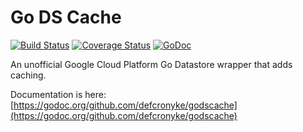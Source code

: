 # Go DS Cache  
  
[![Build Status](https://travis-ci.org/defcronyke/godscache.svg?branch=master)](https://travis-ci.org/defcronyke/godscache)
[![Coverage Status](https://coveralls.io/repos/github/defcronyke/godscache/badge.svg?branch=master)](https://coveralls.io/github/defcronyke/godscache?branch=master)
[![GoDoc](https://godoc.org/github.com/defcronyke/godscache?status.png)](https://godoc.org/github.com/defcronyke/godscache)

An unofficial Google Cloud Platform Go Datastore wrapper that adds caching.  
  
Documentation is here: [https://godoc.org/github.com/defcronyke/godscache](https://godoc.org/github.com/defcronyke/godscache)  
